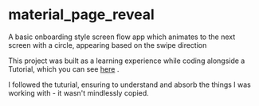 # material_page_reveal

A basic onboarding style screen flow app which animates to the next screen with a circle, appearing based on the swipe direction

This project was built as a learning experience while coding alongside a Tutorial, which you can see [here](https://www.youtube.com/watch?v=syd0c9Vi2hg) .

I followed the tuturial, ensuring to understand and absorb the things I was working with - it wasn't mindlessly copied.

